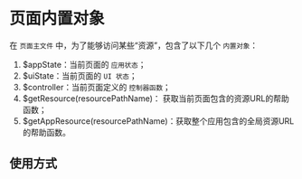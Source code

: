 # 页面内置对象

在 ```页面主文件``` 中，为了能够访问某些“资源”，包含了以下几个 ```内置对象```：

1. $appState：当前页面的 ```应用状态```；
2. $uiState：当前页面的 ```UI 状态```；
3. $controller：当前页面定义的 ```控制器函数```；
4. $getResource(resourcePathName)： 获取当前页面包含的资源URL的帮助函数；
5. $getAppResource(resourcePathName)：获取整个应用包含的全局资源URL的帮助函数。

## 使用方式

